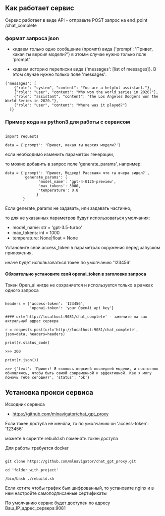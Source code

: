 ## Как работает сервис

Сервис работает в виде API - отправьте POST запрос на end_point /chat_complete

### формат запроса json 

- кидаем только одно сообщение (промпт) вида {'prompt': 'Привет, какая ты версия модели?'}
  в этомм случае нужно только поле 'prompt'

- кидаем историю переписки вида {'messages': [list of messages]}. В этом случае нужно только поле 'messages':

```  
{'messages': [  
    {"role": "system", "content": "You are a helpful assistant."},  
    {"role": "user", "content": "Who won the world series in 2020?"},  
    {"role": "assistant", "content": "The Los Angeles Dodgers won the World Series in 2020."},  
    {"role": "user", "content": "Where was it played?"}  
  ]}  
```



### Пример кода на python3 для работы с сервисом

```

import requests

data = {'prompt': 'Привет, какая ты версия модели?'}

```


если необходимо изменить параметры генерации,

то можно добавить в запрос поле 'generate_params', например:

```  
data = {'prompt': 'Привет, Медвед! Расскажи что ты вчера видел?',  
        'generate_params': {  
               'model_name': 'gpt-4-0125-preview',  
               'max_tokens': 3000,  
               'temperature': 0.8  
              }  
        }  
```

Если generate_params не задавать, или задавать частично,

то для не указанных параметров будут использоваться умолчания:

- model_name: str = 'gpt-3.5-turbo'
- max_tokens: int = 1000
- temperature: None|float = None


Установите свой access_token в параметрах окружения перед запуском приложения,

иначе будет использоваться токен по умолчанию '123456'

#### Обязательно установите свой openai_token в заголовке запроса
Токен Open_ai нигде не сохраняется и используется только в рамках одного запроса

```

headers = {'access-token': '123456',  
           'openai-token': 'your OpenAi api key'}  
           
#### url='http://localhost:9081/chat_complete' - замените на ваш актуальный адрес сервера  

r = requests.post(url='http://localhost:9081/chat_complete', json=data, headers=headers)  

print(r.status_code)

>>> 200

print(r.json())

>>> {'text': 'Привет! Я являюсь версией последней модели, и постоянно обновляюсь, чтобы быть самой современной и эффективной. Как я могу помочь тебе сегодня?', 'status': 'ok'}

```


## Установка прокси сервиса

Исходник сервиса
- https://github.com/mlnavigator/chat_gpt_proxy

Если токен доступа не меняли, то по умолчанию он 'access-token': '123456'

можете в скрипте rebuild.sh поменять токен доступа


Для работы требуется docker

```commandline

git clone https://github.com/mlnavigator/chat_gpt_proxy.git

cd 'folder_with_project'

/bin/bash ./rebuild.sh
```

Если хотите чтобы трафик был шифрованный, то установите nginx и в нем настройте самоподписанные сертификаты

По умолчанию сервис будет доступен по адресу Ваш_IP_адрес_сервера:9081

